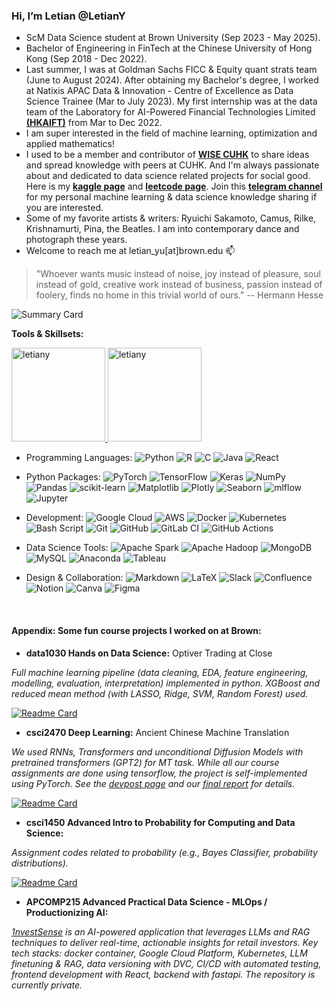 ### Hi, I’m **Letian** @LetianY
- ScM Data Science student at Brown University (Sep 2023 - May 2025).
- Bachelor of Engineering in FinTech at the Chinese University of Hong Kong (Sep 2018 - Dec 2022).
- Last summer, I was at Goldman Sachs FICC & Equity quant strats team (June to August 2024). After obtaining my Bachelor's degree, I worked at Natixis APAC Data & Innovation - Centre of Excellence as Data Science Trainee (Mar to July 2023). My first internship was at the data team of the Laboratory for AI-Powered Financial Technologies Limited **[(HKAIFT)](http://hkaift.com/)** from Mar to Dec 2022.
- I am super interested in the field of machine learning, optimization and applied mathematics!
- I used to be a member and contributor of **[WISE CUHK](http://wiselug.com/)** to share ideas and spread knowledge with peers at CUHK. And I'm always passionate about and dedicated to data science related projects for social good. Here is my **[kaggle page](https://www.kaggle.com/letianyu)** and **[leetcode page](https://leetcode.com/DawnEureka/)**. Join this **[telegram channel](https://t.me/%20QqWKFEImyq8wZjY1)** for my personal machine learning & data science knowledge sharing if you are interested.
- Some of my favorite artists & writers: Ryuichi Sakamoto, Camus, Rilke, Krishnamurti, Pina, the Beatles. I am into contemporary dance and photograph these years.
- Welcome to reach me at letian_yu[at]brown.edu 📫

> "Whoever wants music instead of noise, joy instead of pleasure, soul instead of gold, creative work instead of business, passion instead of foolery, finds no home in this trivial world of ours." -- Hermann Hesse

![Summary Card](http://github-profile-summary-cards.vercel.app/api/cards/profile-details?username=LetianY&theme=nord_bright)

**Tools & Skillsets:**

<a href="https://github.com/LetianY/github-readme-stats">
    <img height="150em" src="https://github-readme-stats.vercel.app/api?username=LetianY&show_icons=true&count_private=true&include_all_commits=true&hide=issues&rank_icon=github&border_color=2e4058&theme=vue" alt="letiany"/>
    <img height="150em" src="https://github-readme-stats.vercel.app/api/top-langs/?username=LetianY&layout=compact&hide_progress=true&border_color=2e4058&theme=graywhite" alt="letiany">
</a>

- Programming Languages:
![Python](https://img.shields.io/badge/python-3670A0?style=flat&logo=python&logoColor=ffdd54)
![R](https://img.shields.io/badge/r-%23276DC3.svg?style=flat&logo=r&logoColor=white) 
![C](https://img.shields.io/badge/c-%2300599C.svg?style=flat&logo=c&logoColor=white) 
![Java](https://img.shields.io/badge/java-%23ED8B00.svg?style=flat&logo=openjdk&logoColor=white)
![React](https://img.shields.io/badge/react-%2320232a.svg?style=flat&logo=react&logoColor=%2361DAFB)

- Python Packages:
![PyTorch](https://img.shields.io/badge/PyTorch-%23EE4C2C.svg?style=flat&logo=PyTorch&logoColor=white)
![TensorFlow](https://img.shields.io/badge/TensorFlow-%23FF6F00.svg?style=flat&logo=TensorFlow&logoColor=white)
![Keras](https://img.shields.io/badge/Keras-%23D00000.svg?style=flat&logo=Keras&logoColor=white)
![NumPy](https://img.shields.io/badge/numpy-%23013243.svg?style=flat&logo=numpy&logoColor=white) 
![Pandas](https://img.shields.io/badge/pandas-%23150458.svg?style=flat&logo=pandas&logoColor=white) 
![scikit-learn](https://img.shields.io/badge/scikit--learn-%23F7931E.svg?style=flat&logo=scikit-learn&logoColor=white)
![Matplotlib](https://img.shields.io/badge/Matplotlib-%23ffffff.svg?style=flat&logo=Matplotlib&logoColor=black)
![Plotly](https://img.shields.io/badge/Plotly-%233F4F75.svg?style=flat&logo=plotly&logoColor=white)
![Seaborn](https://img.shields.io/badge/Seaborn-%230A68A0.svg?style=flat&logo=python&logoColor=white)
![mlflow](https://img.shields.io/badge/mlflow-%23d9ead3.svg?style=flat&logo=numpy&logoColor=blue)
![Jupyter](https://img.shields.io/badge/Jupyter-%23F37626.svg?style=flat&logo=jupyter&logoColor=white)

- Development:
![Google Cloud](https://img.shields.io/badge/GoogleCloud-%234285F4.svg?style=flat&logo=google-cloud&logoColor=white)
![AWS](https://img.shields.io/badge/AWS-%23FF9900.svg?style=flat&logo=amazon-aws&logoColor=white)
![Docker](https://img.shields.io/badge/docker-%230db7ed.svg?style=flat&logo=docker&logoColor=white) 
![Kubernetes](https://img.shields.io/badge/kubernetes-%23326ce5.svg?style=flat&logo=kubernetes&logoColor=white) 
![Bash Script](https://img.shields.io/badge/bash_script-%23121011.svg?style=flat&logo=gnu-bash&logoColor=white)
![Git](https://img.shields.io/badge/git-%23F05033.svg?style=flat&logo=git&logoColor=white)
![GitHub](https://img.shields.io/badge/github-%23121011.svg?style=flat&logo=github&logoColor=white)
![GitLab CI](https://img.shields.io/badge/gitlab%20CI-%23181717.svg?style=flat&logo=gitlab&logoColor=white) 
![GitHub Actions](https://img.shields.io/badge/github%20actions-%232671E5.svg?style=flat&logo=githubactions&logoColor=white) 

- Data Science Tools:
![Apache Spark](https://img.shields.io/badge/Apache%20Spark-FDEE21?style=flat&logo=apachespark&logoColor=black) 
![Apache Hadoop](https://img.shields.io/badge/Apache%20Hadoop-66CCFF?style=flat&logo=apachehadoop&logoColor=black) 
![MongoDB](https://img.shields.io/badge/MongoDB-%234ea94b.svg?style=flat&logo=mongodb&logoColor=white) 
![MySQL](https://img.shields.io/badge/mysql-4479A1.svg?style=flat&logo=mysql&logoColor=white) 
![Anaconda](https://img.shields.io/badge/Anaconda-%2344A833.svg?style=flat&logo=anaconda&logoColor=white)
![Tableau](https://img.shields.io/badge/Tableau-%23E97627.svg?style=flat&logo=tableau&logoColor=white)

- Design & Collaboration:
![Markdown](https://img.shields.io/badge/markdown-%23000000.svg?style=flat&logo=markdown&logoColor=white) 
![LaTeX](https://img.shields.io/badge/latex-%23008080.svg?style=flat&logo=latex&logoColor=white) 
![Slack](https://img.shields.io/badge/Slack-%234A154B.svg?style=flat&logo=slack&logoColor=white)
![Confluence](https://img.shields.io/badge/confluence-%23172BF4.svg?style=flat&logo=confluence&logoColor=white) 
![Notion](https://img.shields.io/badge/Notion-%23000000.svg?style=flat&logo=notion&logoColor=white)
![Canva](https://img.shields.io/badge/Canva-%2300C4CC.svg?style=flat&logo=Canva&logoColor=white) 
![Figma](https://img.shields.io/badge/figma-%23F24E1E.svg?style=flat&logo=figma&logoColor=white)


<br />

#### Appendix: Some fun course projects I worked on at Brown:

- **data1030 Hands on Data Science:** Optiver Trading at Close

*Full machine learning pipeline (data cleaning, EDA, feature engineering, modelling, evaluation, interpretation) implemented in python. XGBoost and reduced mean method (with LASSO, Ridge, SVM, Random Forest) used.*

[![Readme Card](https://github-readme-stats.vercel.app/api/pin/?username=LetianY&repo=data1030-optiver-trading-at-close&theme=vue)](https://github.com/LetianY/data1030-optiver-trading-at-close)

- **csci2470 Deep Learning:** Ancient Chinese Machine Translation
   
*We used RNNs, Transformers and unconditional Diffusion Models with pretrained transformers (GPT2) for MT task. While all our course assignments are done using tensorflow, the project is self-implemented using PyTorch. See the [devpost page](https://devpost.com/software/revive-ancient-chinese-via-machine-translation) and our [final report](https://docs.google.com/document/d/e/2PACX-1vT9U7pUgQAWKxmZf8KbvKmpD6WnVarDQIXfllj2Erv27DogpWbGDyt6vAVL_vhOewPxVuHpS8KfsKeJ/pub) for details.*

[![Readme Card](https://github-readme-stats.vercel.app/api/pin/?username=LetianY&repo=ancient-chinese-machine-translation&theme=vue)](https://github.com/LetianY/ancient-chinese-machine-translation)

- **csci1450  Advanced Intro to Probability for Computing and Data Science:**

*Assignment codes related to probability (e.g., Bayes Classifier, probability distributions).*

[![Readme Card](https://github-readme-stats.vercel.app/api/pin/?username=LetianY&repo=csci1450-homework&theme=vue)](https://github.com/LetianY/csci1450-homework)

- **APCOMP215 Advanced Practical Data Science - MLOps / Productionizing AI:**

*[1nvestSense](https://www.1nvestsense.com) is an AI-powered application that leverages LLMs and RAG techniques to deliver real-time, actionable insights for retail investors. Key tech stacks: docker container, Google Cloud Platform, Kubernetes, LLM finetuning & RAG, data versioning with DVC, CI/CD with automated testing, frontend development with React, backend with fastapi. The repository is currently private.*


<!---
LetianY/LetianY is a ✨ special ✨ repository because its `README.md` (this file) appears on your GitHub profile.
You can click the Preview link to take a look at your changes.
--->
